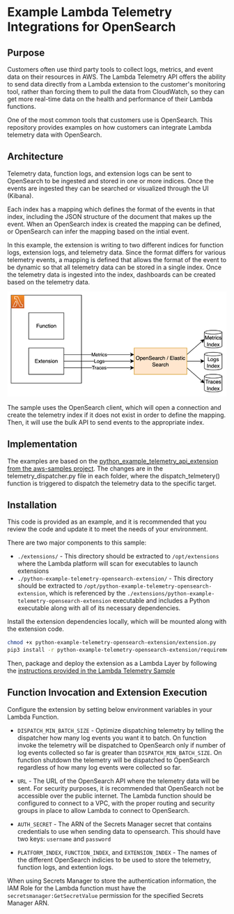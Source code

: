 # Example Lambda Telemetry Integrations for OpenSearch

## Purpose

Customers often use third party tools to collect logs, metrics, and event data on their resources in AWS.  The Lambda Telemetry API offers the ability to send data directly from a Lambda extension to the customer's monitoring tool, rather than forcing them to pull the data from CloudWatch, so they can get more real-time data on the health and performance of their Lambda functions.

One of the most common tools that customers use is OpenSearch.  This repository provides examples on how customers can integrate Lambda telemetry data with OpenSearch.

## Architecture

Telemetry data, function logs, and extension logs can be sent to OpenSearch to be ingested and stored in one or more indices.  Once the events are ingested they can be searched or visualized through the UI (Kibana).

Each index has a mapping which defines the format of the events in that index, including the JSON structure of the document that makes up the event.  When an OpenSearch index is created the mapping can be defined, or OpenSearch can infer the mapping based on the intial event.

In this example, the extension is writing to two different indices for function logs, extension logs, and telemetry data.  Since the format differs for various telemetry events, a mapping is defined that allows the format of the event to be dynamic so that all telemetry data can be stored in a single index.  Once the telemetry data is ingested into the index, dashboards can be created based on the telemetry data. 

![OpenSearch Architecture](Lambda-Telemetry-OpenSearch.png)

The sample uses the OpenSearch client, which will open a connection and create the telemetry index if it does not exist in order to define the mapping.  Then, it will use the bulk API to send events to the appropriate index.

## Implementation

The examples are based on the [python_example_telemetry_api_extension from the aws-samples project](https://github.com/aws-samples/aws-lambda-extensions/tree/main/python-example-telemetry-api-extension/python_example_telemetry_api_extension).  The changes are in the telemetry_dispatcher.py file in each folder, where the dispatch_telmetery() function is triggered to dispatch the telemetry data to the specific target.

## Installation

This code is provided as an example, and it is recommended that you review the code and update it to meet the needs of your environment.

There are two major components to this sample:

* `./extensions/` - This directory should be extracted to `/opt/extensions` where the Lambda platform will scan for executables to launch extensions
* `./python-example-telemetry-opensearch-extension/` - This directory should be extracted to `/opt/python-example-telemetry-opensearch-extension`, which is referenced by the `./extensions/python-example-telemetry-opensearch-extension` executable and includes a Python executable along with all of its necessary dependencies.

Install the extension dependencies locally, which will be mounted along with the extension code.

```bash
chmod +x python-example-telemetry-opensearch-extension/extension.py 
pip3 install -r python-example-telemetry-opensearch-extension/requirements.txt -t ./python-example-telemetry-opensearch-extension/
```

Then, package and deploy the extension as a Lambda Layer by following the [instructions provided in the Lambda Telemetry Sample](https://github.com/aws-samples/aws-lambda-extensions/tree/main/python-example-telemetry-api-extension#layer-setup-process)


## Function Invocation and Extension Execution

Configure the extension by setting below environment variables in your Lambda Function.

* `DISPATCH_MIN_BATCH_SIZE` - Optimize dispatching telemetry by telling the dispatcher how many log events you want it to batch. On function invoke the telemetry will be dispatched to OpenSearch only if number of log events collected so far is greater than `DISPATCH_MIN_BATCH_SIZE`. On function shutdown the telemetry will be dispatched to OpenSearch regardless of how many log events were collected so far. 

* `URL` - The URL of the OpenSearch API where the telemetry data will be sent.  For security purposes, it is recommended that OpenSearch not be accessible over the public internet.  The Lambda function should be configured to connect to a VPC, with the proper routing and security groups in place to allow Lambda to connect to OpenSearch.

* `AUTH_SECRET` - The ARN of the Secrets Manager secret that contains credentials to use when sending data to opensearch.  This should have two keys: `username` and `password`

* `PLATFORM_INDEX`, `FUNCTION_INDEX`, and `EXTENSION_INDEX` - The names of the different OpenSearch indicies to be used to store the telemetry, function logs, and extention logs.

When using Secrets Manager to store the authentication information, the IAM Role for the Lambda function must have the `secretsmanager:GetSecretValue` permission for the specified Secrets Manager ARN.